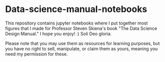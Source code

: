# Data-science-manual-notebooks
This repository contains jupyter notebooks where I put together most figures that 
I made for Professor Steven Skiena's book "The Data Science Design Manual."
I hope you enjoy! :)
Soli Deo gloria.

Please note that you may use them as resources for learning purposes, 
but you have no right to sell, manipulate, or claim them as yours, meaning you need my permission for these.
